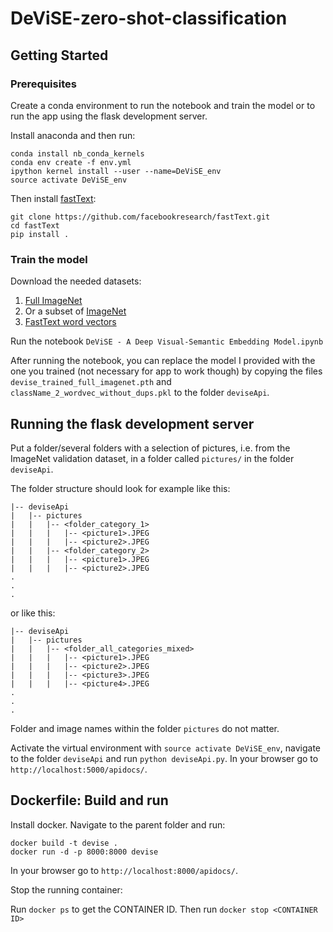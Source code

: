 # DeViSE-zero-shot-classification

## Getting Started
### Prerequisites
Create a conda environment to run the notebook and train the model or to run the app using the flask development server.

Install anaconda and then run:

```
conda install nb_conda_kernels
conda env create -f env.yml
ipython kernel install --user --name=DeViSE_env
source activate DeViSE_env
```

Then install [fastText](https://github.com/facebookresearch/fastText/tree/master/python):

```
git clone https://github.com/facebookresearch/fastText.git
cd fastText
pip install .
```

### Train the model
Download the needed datasets:

1. [Full ImageNet](https://www.kaggle.com/c/imagenet-object-localization-challenge)
2. Or a subset of [ImageNet](http://files.fast.ai/data/imagenet-sample-train.tar.gz)
3. [FastText word vectors](https://s3-us-west-1.amazonaws.com/fasttext-vectors/wiki.en.zip)

Run the notebook `DeViSE - A Deep Visual-Semantic Embedding Model.ipynb`

After running the notebook, you can replace the model I provided with the one you trained (not necessary for app to work though) by copying the files `devise_trained_full_imagenet.pth` and `className_2_wordvec_without_dups.pkl` to the folder `deviseApi`.

## Running the flask development server
Put a folder/several folders with a selection of pictures, i.e. from the ImageNet validation dataset, in a folder called `pictures/` in the folder `deviseApi`.

The folder structure should look for example like this:

```
|-- deviseApi
|   |-- pictures
|   |   |-- <folder_category_1>
|   |   |   |-- <picture1>.JPEG
|   |   |   |-- <picture2>.JPEG
|   |   |-- <folder_category_2>
|   |   |   |-- <picture1>.JPEG
|   |   |   |-- <picture2>.JPEG
.
.
.
```

or like this:

```
|-- deviseApi
|   |-- pictures
|   |   |-- <folder_all_categories_mixed>
|   |   |   |-- <picture1>.JPEG
|   |   |   |-- <picture2>.JPEG
|   |   |   |-- <picture3>.JPEG
|   |   |   |-- <picture4>.JPEG
.
.
.
```
Folder and image names within the folder `pictures` do not matter.

Activate the virtual environment with `source activate DeViSE_env`, navigate to the folder `deviseApi` and run `python deviseApi.py`. In your browser go to `http://localhost:5000/apidocs/`.

## Dockerfile: Build and run
Install docker. Navigate to the parent folder and run:

```
docker build -t devise .
docker run -d -p 8000:8000 devise
```

In your browser go to `http://localhost:8000/apidocs/`.

Stop the running container:

Run `docker ps` to get the CONTAINER ID. Then run `docker stop <CONTAINER ID>`


